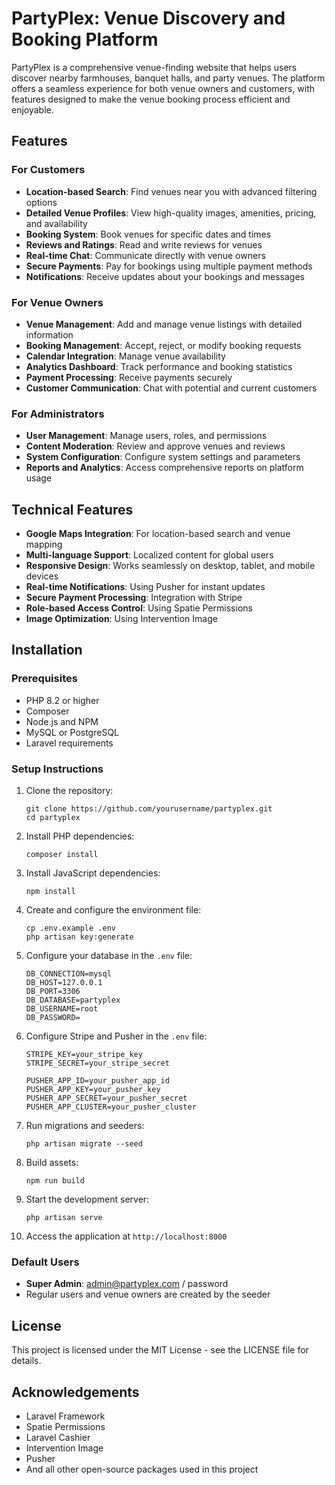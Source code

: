 # PartyPlex: Venue Discovery and Booking Platform

PartyPlex is a comprehensive venue-finding website that helps users discover nearby farmhouses, banquet halls, and party venues. The platform offers a seamless experience for both venue owners and customers, with features designed to make the venue booking process efficient and enjoyable.

## Features

### For Customers
- **Location-based Search**: Find venues near you with advanced filtering options
- **Detailed Venue Profiles**: View high-quality images, amenities, pricing, and availability
- **Booking System**: Book venues for specific dates and times
- **Reviews and Ratings**: Read and write reviews for venues
- **Real-time Chat**: Communicate directly with venue owners
- **Secure Payments**: Pay for bookings using multiple payment methods
- **Notifications**: Receive updates about your bookings and messages

### For Venue Owners
- **Venue Management**: Add and manage venue listings with detailed information
- **Booking Management**: Accept, reject, or modify booking requests
- **Calendar Integration**: Manage venue availability
- **Analytics Dashboard**: Track performance and booking statistics
- **Payment Processing**: Receive payments securely
- **Customer Communication**: Chat with potential and current customers

### For Administrators
- **User Management**: Manage users, roles, and permissions
- **Content Moderation**: Review and approve venues and reviews
- **System Configuration**: Configure system settings and parameters
- **Reports and Analytics**: Access comprehensive reports on platform usage

## Technical Features
- **Google Maps Integration**: For location-based search and venue mapping
- **Multi-language Support**: Localized content for global users
- **Responsive Design**: Works seamlessly on desktop, tablet, and mobile devices
- **Real-time Notifications**: Using Pusher for instant updates
- **Secure Payment Processing**: Integration with Stripe
- **Role-based Access Control**: Using Spatie Permissions
- **Image Optimization**: Using Intervention Image

## Installation

### Prerequisites
- PHP 8.2 or higher
- Composer
- Node.js and NPM
- MySQL or PostgreSQL
- Laravel requirements

### Setup Instructions
1. Clone the repository:
   ```
   git clone https://github.com/yourusername/partyplex.git
   cd partyplex
   ```

2. Install PHP dependencies:
   ```
   composer install
   ```

3. Install JavaScript dependencies:
   ```
   npm install
   ```

4. Create and configure the environment file:
   ```
   cp .env.example .env
   php artisan key:generate
   ```

5. Configure your database in the `.env` file:
   ```
   DB_CONNECTION=mysql
   DB_HOST=127.0.0.1
   DB_PORT=3306
   DB_DATABASE=partyplex
   DB_USERNAME=root
   DB_PASSWORD=
   ```

6. Configure Stripe and Pusher in the `.env` file:
   ```
   STRIPE_KEY=your_stripe_key
   STRIPE_SECRET=your_stripe_secret
   
   PUSHER_APP_ID=your_pusher_app_id
   PUSHER_APP_KEY=your_pusher_key
   PUSHER_APP_SECRET=your_pusher_secret
   PUSHER_APP_CLUSTER=your_pusher_cluster
   ```

7. Run migrations and seeders:
   ```
   php artisan migrate --seed
   ```

8. Build assets:
   ```
   npm run build
   ```

9. Start the development server:
   ```
   php artisan serve
   ```

10. Access the application at `http://localhost:8000`

### Default Users
- **Super Admin**: admin@partyplex.com / password
- Regular users and venue owners are created by the seeder

## License
This project is licensed under the MIT License - see the LICENSE file for details.

## Acknowledgements
- Laravel Framework
- Spatie Permissions
- Laravel Cashier
- Intervention Image
- Pusher
- And all other open-source packages used in this project

